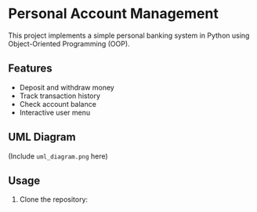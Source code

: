 # Personal Account Management

This project implements a simple personal banking system in Python using Object-Oriented Programming (OOP).

## Features
- Deposit and withdraw money
- Track transaction history
- Check account balance
- Interactive user menu

## UML Diagram
(Include `uml_diagram.png` here)

## Usage
1. Clone the repository:
